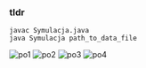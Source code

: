 
### tldr
```
javac Symulacja.java  
java Symulacja path_to_data_file  
```

![po1](https://user-images.githubusercontent.com/80756697/111555867-93826e00-8789-11eb-9294-393a05d0111c.jpg)
![po2](https://user-images.githubusercontent.com/80756697/111555865-92e9d780-8789-11eb-93b7-76708bb7d959.jpg)
![po3](https://user-images.githubusercontent.com/80756697/111555861-92514100-8789-11eb-9a48-54bde5a13898.jpg)
![po4](https://user-images.githubusercontent.com/80756697/111555858-91b8aa80-8789-11eb-843e-714352db265e.jpg)


